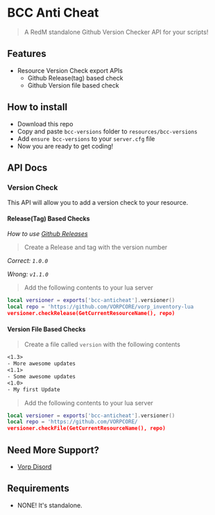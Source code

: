 # BCC Anti Cheat
> A RedM standalone Github Version Checker API for your scripts!

## Features
- Resource Version Check export APIs
  - Github Release(tag) based check
  - Github Version file based check

## How to install
* Download this repo
* Copy and paste `bcc-versions` folder to `resources/bcc-versions`
* Add `ensure bcc-versions` to your `server.cfg` file
* Now you are ready to get coding!

## API Docs

### Version Check

This API will allow you to add a version check to your resource.

#### Release(Tag) Based Checks

_How to use [Github Releases](https://docs.github.com/en/repositories/releasing-projects-on-github/managing-releases-in-a-repository)_

> Create a Release and tag  with the version number

_Correct: `1.0.0`_

_Wrong: `v1.1.0`_

> Add the following contents to your lua server
```lua
local versioner = exports['bcc-anticheat'].versioner()
local repo = 'https://github.com/VORPCORE/vorp_inventory-lua
versioner.checkRelease(GetCurrentResourceName(), repo)
```

#### Version File Based Checks

> Create a file called `version` with the following contents
```txt
<1.3>
- More awesome updates
<1.1>
- Some awesome updates
<1.0>
- My first Update
```

> Add the following contents to your lua server
```lua
local versioner = exports['bcc-anticheat'].versioner()
local repo = 'https://github.com/VORPCORE/
versioner.checkFile(GetCurrentResourceName(), repo)
```

## Need More Support? 
- [Vorp Disord](https://discord.gg/DHGVAbCj7N)

## Requirements
- NONE! It's standalone.